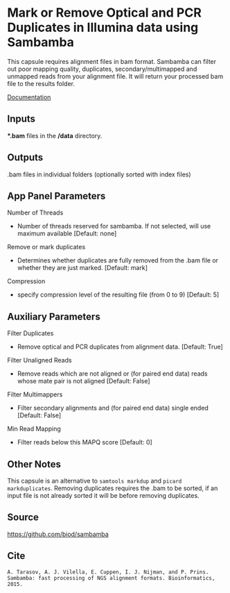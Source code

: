 # Mark or Remove Optical and PCR Duplicates in Illumina data using Sambamba

This capsule requires alignment files in bam format. Sambamba can filter out poor mapping quality, duplicates, secondary/multimapped and unmapped reads from your alignment file. It will return your processed bam file to the results folder.

[Documentation](https://lomereiter.github.io/sambamba/docs/sambamba-markdup.html)

## Inputs

**\*.bam** files in the **/data** directory.

## Outputs

.bam files in individual folders (optionally sorted with index files)

## App Panel Parameters

Number of Threads
- Number of threads reserved for sambamba. If not selected, will use maximum available [Default: none]

Remove or mark duplicates
- Determines whether duplicates are fully removed from the .bam file or whether they are just marked. [Default: mark]

Compression
- specify compression level of the resulting file (from 0 to 9) [Default: 5]

## Auxiliary Parameters

Filter Duplicates
- Remove optical and PCR duplicates from alignment data. [Default: True]

Filter Unaligned Reads
- Remove reads which are not aligned or (for paired end data) reads whose mate pair is not aligned [Default: False]

Filter Multimappers
- Filter secondary alignments and (for paired end data) single ended [Default: False] 

Min Read Mapping
- Filter reads below this MAPQ score [Default: 0]

## Other Notes

This capsule is an alternative to ```samtools markdup``` and ```picard markduplicates```. Removing duplicates requires the .bam to be sorted, if an input file is not already sorted it will be before removing duplicates. 

## Source 

https://github.com/biod/sambamba

## Cite

```A. Tarasov, A. J. Vilella, E. Cuppen, I. J. Nijman, and P. Prins. Sambamba: fast processing of NGS alignment formats. Bioinformatics, 2015.```

